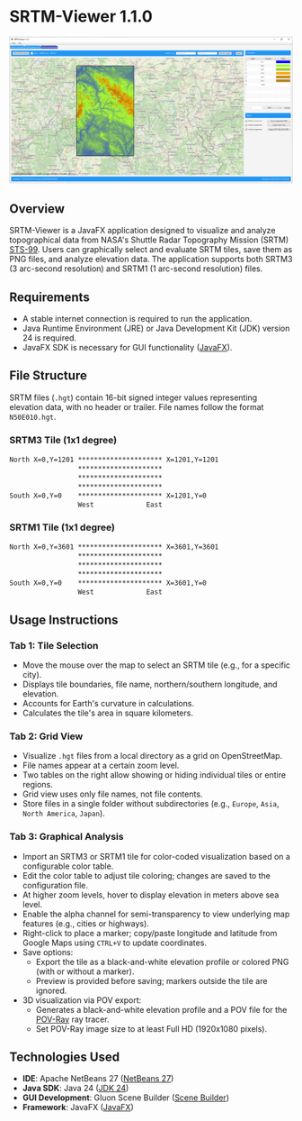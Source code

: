 # SRTM-Viewer 1.1.0

![Application Screenshot](https://github.com/NeuralCortex/SRTM_Viewer/blob/main/images/srtm.png)

## Overview

SRTM-Viewer is a JavaFX application designed to visualize and analyze topographical data from NASA's Shuttle Radar Topography Mission (SRTM) [STS-99](https://en.wikipedia.org/wiki/STS-99). Users can graphically select and evaluate SRTM tiles, save them as PNG files, and analyze elevation data. The application supports both SRTM3 (3 arc-second resolution) and SRTM1 (1 arc-second resolution) files.

## Requirements

- A stable internet connection is required to run the application.
- Java Runtime Environment (JRE) or Java Development Kit (JDK) version 24 is required.
- JavaFX SDK is necessary for GUI functionality ([JavaFX](https://gluonhq.com/products/javafx/)).

## File Structure

SRTM files (`.hgt`) contain 16-bit signed integer values representing elevation data, with no header or trailer. File names follow the format `N50E010.hgt`.

### SRTM3 Tile (1x1 degree)
```
North X=0,Y=1201 ********************* X=1201,Y=1201
                 *********************
                 *********************
                 *********************
South X=0,Y=0    ********************* X=1201,Y=0
                 West             East
```

### SRTM1 Tile (1x1 degree)
```
North X=0,Y=3601 ********************* X=3601,Y=3601
                 *********************
                 *********************
                 *********************
South X=0,Y=0    ********************* X=3601,Y=0
                 West             East
```

## Usage Instructions

### Tab 1: Tile Selection
- Move the mouse over the map to select an SRTM tile (e.g., for a specific city).
- Displays tile boundaries, file name, northern/southern longitude, and elevation.
- Accounts for Earth's curvature in calculations.
- Calculates the tile's area in square kilometers.

### Tab 2: Grid View
- Visualize `.hgt` files from a local directory as a grid on OpenStreetMap.
- File names appear at a certain zoom level.
- Two tables on the right allow showing or hiding individual tiles or entire regions.
- Grid view uses only file names, not file contents.
- Store files in a single folder without subdirectories (e.g., `Europe`, `Asia`, `North America`, `Japan`).

### Tab 3: Graphical Analysis
- Import an SRTM3 or SRTM1 tile for color-coded visualization based on a configurable color table.
- Edit the color table to adjust tile coloring; changes are saved to the configuration file.
- At higher zoom levels, hover to display elevation in meters above sea level.
- Enable the alpha channel for semi-transparency to view underlying map features (e.g., cities or highways).
- Right-click to place a marker; copy/paste longitude and latitude from Google Maps using `CTRL+V` to update coordinates.
- Save options:
  - Export the tile as a black-and-white elevation profile or colored PNG (with or without a marker).
  - Preview is provided before saving; markers outside the tile are ignored.
- 3D visualization via POV export:
  - Generates a black-and-white elevation profile and a POV file for the [POV-Ray](http://www.povray.org/) ray tracer.
  - Set POV-Ray image size to at least Full HD (1920x1080 pixels).

## Technologies Used

- **IDE**: Apache NetBeans 27 ([NetBeans 27](https://netbeans.apache.org/))
- **Java SDK**: Java 24 ([JDK 24](https://www.oracle.com/java/technologies/downloads/#jdk24-windows))
- **GUI Development**: Gluon Scene Builder ([Scene Builder](https://gluonhq.com/products/scene-builder/))
- **Framework**: JavaFX ([JavaFX](https://gluonhq.com/products/javafx/))